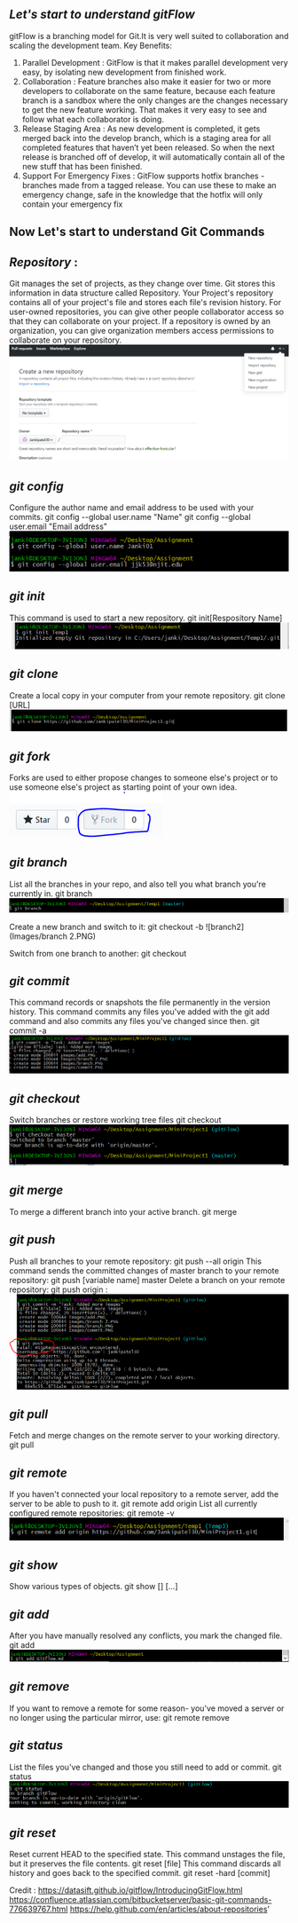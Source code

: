 ﻿## *Let's start to understand gitFlow*
gitFlow is a branching model for Git.It is very well suited to collaboration and scaling the development team.
Key Benefits:
1. Parallel Development : GitFlow is that it makes parallel development very easy, 
                          by isolating new development from finished work.
2. Collaboration : Feature branches also make it easier for two or more developers to collaborate on the same feature, because each feature branch is a sandbox where the only changes are the changes necessary to get the new feature working. 
                   That makes it very easy to see and follow what each collaborator is doing.
3. Release Staging Area : As new development is completed, it gets merged back into the develop branch, which is a staging area for all completed features that haven’t yet been released.
                          So when the next release is branched off of develop, it will automatically contain all of the new stuff that has been finished.
4. Support For Emergency Fixes : GitFlow supports hotfix branches - branches made from a tagged release. 
                                 You can use these to make an emergency change, safe in the knowledge that the hotfix will only contain your emergency fix

## Now Let's start to understand Git Commands
## *Repository* :
Git manages the set of projects, as they change over time. Git stores this information in data structure called Repository.
Your Project's repository contains all of your project's file and stores each file's revision history.
For user-owned repositories, you can give other people collaborator access so that they can collaborate on your project. 
If a repository is owned by an organization, you can give organization members access permissions to collaborate on your repository. 
![Repository](Images/Repository.PNG)

## *git config*
Configure the author name and email address to be used with your commits.
    git config --global user.name "Name"
    git config --global user.email "Email address"
![config](Images/config.PNG)

## *git init*
This command is used to start a new repository.
	git init[Respository Name]
![init](Images/init.PNG)

## *git clone*
Create a local copy in your computer from your remote repository.
    git clone [URL]
![clone](Images/clone.PNG)

## *git fork*
Forks are used to either propose changes to someone else's project or to use someone else's project as starting point of your own idea.
![fork](Images/fork.PNG)

## *git branch*
List all the branches in your repo, and also tell you what branch you're currently in.
    git branch
![branch](Images/branch.PNG)

Create a new branch and switch to it:
    git checkout -b <branch name>
![branch2](Images/branch 2.PNG)

Switch from one branch to another:
    git checkout <branch name>

## *git commit*
This command records or snapshots the file permanently in the version history.
This command commits any files you've added with the git add command and also commits any files you've changed since then.
	git commit -a
![commit](Images/commit.PNG)

## *git checkout*
Switch branches or restore working tree files
   git checkout <branch name>
![checkout](Images/checkout.PNG)

## *git merge*
To merge a different branch into your active branch.
    git merge <branch name>

## *git push*
Push all branches to your remote repository:
    git push --all origin
This command sends the committed changes of master branch to your remote repository:
    git push [variable name] master
Delete a branch on your remote repository:
    git push origin :<branch name>
![push](Images/push.PNG)

## *git pull*
Fetch and merge changes on the remote server to your working directory.
    git pull

## *git remote*
If you haven't connected your local repository to a remote server, add the server to be able to push to it.
    git remote add origin <server>
List all currently configured remote repositories:
    git remote -v
![remote](Images/remote.PNG)

## *git show*
Show various types of objects.
    git show [<options>] [<object>…​]

## *git add*
After you have manually resolved any conflicts, you mark the changed file.
    git add <filename>
![Add](Images/add.PNG)

## *git remove*
If you want to remove a remote for some reason- you've moved a server or no longer using the particular mirror, use:
    git remote remove

## *git status*
List the files you've changed and those you still need to add or commit.
    git status
![status](Images/status.PNG)

## *git reset*
Reset current HEAD to the specified state.
This command unstages the file, but it preserves the file contents.
    git reset [file]
This command discards all history and goes back to the specified commit.
    git reset -hard [commit]  



Credit :
https://datasift.github.io/gitflow/IntroducingGitFlow.html
https://confluence.atlassian.com/bitbucketserver/basic-git-commands-776639767.html
https://help.github.com/en/articles/about-repositories'